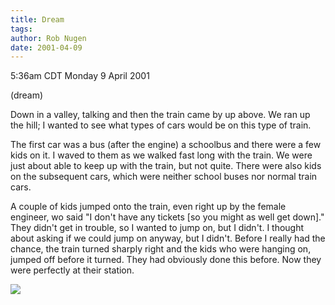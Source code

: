 ```yaml
---
title: Dream
tags: 
author: Rob Nugen
date: 2001-04-09
---
```


<title></title>
<p class=date>5:36am CDT Monday 9 April 2001</p>
<p class=note>(dream)</p>

<p class=dream>Down in a valley, talking and then the train came by up
above.  We ran up the hill; I wanted to see what types of cars would
be on this type of train.</p>

<p class=dream>The first car was a bus (after the engine) a schoolbus
and there were a few kids on it.  I waved to them as we walked fast
long with the train.  We were just about able to keep up with the
train, but not quite.  There were also kids on the subsequent cars,
which were neither school buses nor normal train cars.</p>

<p class=dream>A couple of kids jumped onto the train, even right up
by the female engineer, wo said "I don't have any tickets [so you
might as well get down]." They didn't get in trouble, so I wanted to
jump on, but I didn't.  I thought about asking if we could jump on
anyway, but I didn't. Before I really had the chance, the train turned
sharply right and the kids who were hanging on, jumped off before it
turned.  They had obviously done this before.  Now they were perfectly
at their station.</p>

<p><img src='/images/rob/wL-ROB.gif'/></p>

